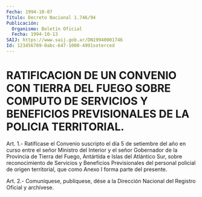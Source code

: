 ```yaml
---
Fecha: 1994-10-07
Título: Decreto Nacional 1.746/94
Publicación:
  Organismo: Boletín Oficial
  Fecha: 1994-10-13
SAIJ: https://www.saij.gob.ar/DN19940001746
Id: 123456789-0abc-647-1000-4991soterced
---
```

# RATIFICACION DE UN CONVENIO CON TIERRA DEL FUEGO SOBRE COMPUTO DE SERVICIOS Y BENEFICIOS PREVISIONALES DE LA POLICIA TERRITORIAL.

<a id="1"></a>
Art. 1.- Ratifícase el Convenio suscripto el día 5 de setiembre del  año  en  curso entre el señor Ministro del Interior y el señor Gobernador de la  Provincia  de Tierra del Fuego, Antártida e Islas del Atlántico Sur, sobre reconocimiento  de  Servicios y Beneficios Previsionales  del  personal  policial de origen  territorial,  que como Anexo I forma parte del presente.

<a id="2"></a>
Art. 2.- Comuníquese, publíquese, dése a la Dirección Nacional del Registro Oficial y archívese.